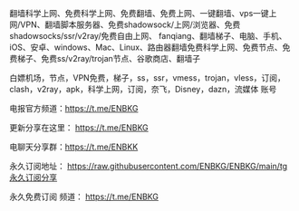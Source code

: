 翻墙科学上网、免费科学上网、免费翻墙、免费上网、一键翻墙、vps一键上网/VPN、翻墙脚本服务器、免费shadowsock/上网/浏览器、免费shadowsocks/ssr/v2ray/免费自由上网、 fanqiang、翻墙梯子、电脑、手机、iOS、安卓、windows、Mac、Linux、路由器翻墙免费科学上网、免费节点、免费梯子、免费ss/v2ray/trojan节点、谷歌商店、翻墙子

白嫖机场，节点，VPN免费，梯子，ss，ssr，vmess，trojan，vless，订阅，clash，v2ray，apk，科学上网，订阅，奈飞，Disney，dazn，流媒体
账号

电报官方频道：https://t.me/ENBKG    

更新分享在这里： https://t.me/ENBKG    

电聊天分享群：https://t.me/ENBKK

永久订阅地址：
https://raw.githubusercontent.com/ENBKG/ENBKG/main/tg永久订阅分享

永久免费订阅
频道： https://t.me/ENBKG


